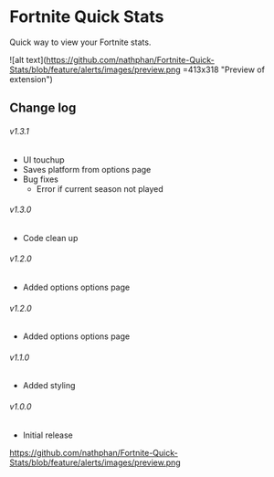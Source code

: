 # Fortnite Quick Stats

Quick way to view your Fortnite stats.

![alt text](https://github.com/nathphan/Fortnite-Quick-Stats/blob/feature/alerts/images/preview.png =413x318 "Preview of extension")

## Change log

###### v1.3.1
- UI touchup
- Saves platform from options page
- Bug fixes
  - Error if current season not played

###### v1.3.0
- Code clean up

###### v1.2.0
- Added options options page

###### v1.2.0
- Added options options page

###### v1.1.0
- Added styling

###### v1.0.0
- Initial release


https://github.com/nathphan/Fortnite-Quick-Stats/blob/feature/alerts/images/preview.png
